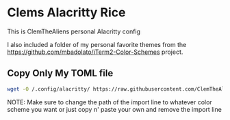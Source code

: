 # Clems Alacritty Rice

This is ClemTheAliens personal Alacritty config 

I also included a folder of my personal favorite themes from the https://github.com/mbadolato/iTerm2-Color-Schemes project.

## Copy Only My TOML file
```sh
wget -O /.config/alacritty/ https://raw.githubusercontent.com/ClemTheAlien/Clems-Alacritty-Rice/clemalacritty.yml
```

NOTE: Make sure to change the path of the import line to whatever color scheme you want or just copy n' paste your own and remove the import line 
